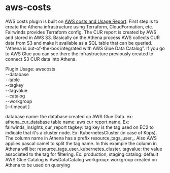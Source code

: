 # aws-costs

AWS costs plugin is built on [AWS costs and Usage Report](https://docs.aws.amazon.com/cur/latest/userguide/what-is-cur.html).
First step is to create the Athena infrastructure using Terraform, CloudFormation, etc. Fairwinds provides Terraform config.
The CUR report is created by AWS and stored in AWS S3.
Basically on the Athena process AWS collects CUR data from S3 and make it available as a SQL table that can be queried.
"Athena is out-of-the-box integrated with AWS Glue Data Catalog".
If you go to AWS Glue you can see there the infrastructure previously created to connect S3 CUR data into Athena.

Plugin Usage:
awscosts \
  --database <database name> \
  --table <table name> \
  --tagkey <tag key> \
  --tagvalue <tag value> \
  --catalog <catalog> \
  --workgroup <workgroup> \
  [--timeout <time in seconds>]

database name: the database created on AWS Glue Data. ex: athena_cur_database
table name: aws cur report name. Ex: fairwinds_insights_cur_report
tagkey: tag key is the tag used on EC2 to indicate that it's a cluster node. Ex: KubernetesCluster (in case of Kops). The column name in Athena has a prefix resource_tags_user_. Also AWS applies pascal camel to split the tag name. In this example the column in Athena will be: resource_tags_user_kubernetes_cluster.
tagvalue: the value associated to the tag for filtering. Ex: production, staging
catalog: default AWS Glue Catalog is AwsDataCatalog
workgroup: workgroup created on Athena to be used on querying
